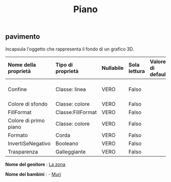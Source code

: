 ﻿---
title: Piano
second_title: Aspose.Cells Cloud Documen
type: docs
url: /it/specification/model/floor/
description: "Aspose.Cells Specifica modello Cloud: Piano. Gestisci facilmente Excel e altri fogli di calcolo con funzionalità come apertura, generazione, modifica, divisione, unione, confronto e conversione"
kwords: Excel, Office, Foglio di calcolo, Cloud REST API, Piano
weight: 50
---
## **pavimento**

 Incapsula l'oggetto che rappresenta il fondo di un grafico 3D.

| Nome della proprietà| Tipo di proprietà| Nullabile| Sola lettura| Valore di default| Descrizione|
|:- |:- |:- |:- |:- |:- |
| Confine| Classe: linea| VERO| Falso|| Ottiene o imposta il bordo.|
| Colore di sfondo| Classe: colore| VERO| Falso|||
| FillFormat| Classe:FillFormat| VERO| Falso|||
| Colore di primo piano| Classe: colore| VERO| Falso|||
| Formato| Corda| VERO| Falso|||
| InvertiSeNegativo| Booleano| VERO| Falso|||
| Trasparenza| Galleggiante| VERO| Falso|||

**Nome del genitore** : [La zona](/specification/model/area)

**Nome dei bambini** : 
	-  [Muri](walls) 
